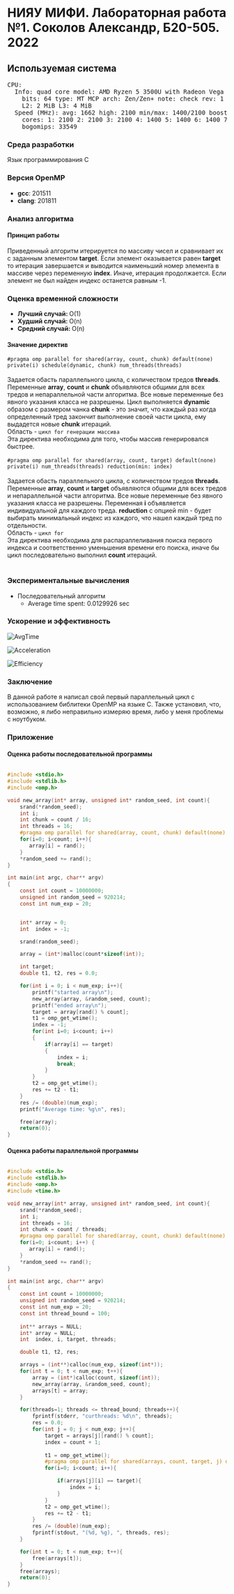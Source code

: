 <h1>НИЯУ МИФИ. Лабораторная работа №1. Соколов Александр, Б20-505. 2022</h1>

<h2>Используемая система</h2>

<pre>CPU:
  Info: quad core model: AMD Ryzen 5 3500U with Radeon Vega Mobile Gfx
    bits: 64 type: MT MCP arch: Zen/Zen+ note: check rev: 1 cache: L1: 384 KiB
    L2: 2 MiB L3: 4 MiB
  Speed (MHz): avg: 1662 high: 2100 min/max: 1400/2100 boost: enabled
    cores: 1: 2100 2: 2100 3: 2100 4: 1400 5: 1400 6: 1400 7: 1400 8: 1400
    bogomips: 33549
</pre>
<h3>Среда разработки</h3>
<p>Язык программирования C</p>
<h3>Версия OpenMP</h3>
<ul>
    <li><b>gcc</b>:   201511</li>
    <li><b>clang</b>: 201811</li>
</ul>

<h3>Анализ алгоритма</h3>
<h4>Принцип работы</h4>
Приведенный алгоритм итерируется по массиву чисел и сравнивает их с заданным элементом <b>target</b>. Если элемент оказывается равен <b>target</b> то итерация завершается и выводится наименьший номер элемента в массиве через переменную <b>index</b>. Иначе, итерация продолжается. Если элемент не был найден индекс останется равным -1.
<h3>Оценка временной сложности</h3>
<ul>
  <li><b>Лучший случай: </b>O(1)</li>
  <li><b>Худший случай: </b>O(n)</li>
  <li><b>Средний случай: </b>O(n)</li>
</ul>
<h4>Значение директив</h4>
<code>#pragma omp parallel for shared(array, count, chunk) default(none) private(i) schedule(dynamic, chunk) num_threads(threads)
</code><br>
Задается обасть параллельного цикла, с количеством тредов <b>threads</b>. Переменные <b>array</b>, <b>count</b> и <b>chunk</b> объявляются общими для всех тредов и непараллельной части алгоритма. Все новые переменные без явного указания класса не разрешены. Цикл выполняется <b>dynamic</b> образом с размером чанка <b>chunk</b> - это значит, что каждый раз когда определенный тред закончит выполнение своей части цикла, ему выдадется новые <b>chunk</b> итераций.<br>
Область - <code>цикл for генерации массива</code><br>
Эта директива необходима для того, чтобы массив генерировался быстрее.<br><br>
<code>#pragma omp parallel for shared(array, count, target) default(none) private(i) num_threads(threads) reduction(min: index)
</code><br>
Задается обасть параллельного цикла, с количеством тредов <b>threads</b>. Переменные <b>array</b>, <b>count</b> и <b>target</b> объявляются общими для всех тредов и непараллельной части алгоритма. Все новые переменные без явного указания класса не разрешены. Переменная <b>i</b> объявляется индивидуальной для каждого треда. <b>reduction</b> с опцией min - будет выбирать минимальный индекс из каждого, что нашел каждый тред по отдельности.<br>
Область - <code>цикл for</code><br>
Эта директива необходима для распараллеливания поиска первого индекса и соответственно уменьшения времени его поиска, иначе бы цикл последовательно выполнил <b>count</b> итераций.<br><br>

<h3>Экспериментальные вычисления</h3>
<ul>
    <li>
        Последовательный алгоритм
        <ul>
            <li>Average time spent: 0.0129926 sec</li>
        </ul>
    </li>
</ul>
<h3>Ускорение и эффективность</h3>

![AvgTime](https://user-images.githubusercontent.com/75146596/193953611-cfcf4d9d-df83-4dad-8567-d756af08bc90.png)

![Acceleration](https://user-images.githubusercontent.com/75146596/193953618-54c51c82-7579-40b9-8274-2fe4ab1286be.png)

![Efficiency](https://user-images.githubusercontent.com/75146596/193953624-b0bd0b17-b09c-4088-8fee-bbc1f9ff22e7.png)


<h3>Заключение</h3>
В данной работе я написал свой первый параллельный цикл с использованием библитеки OpenMP на языке C. Также установил, что, возможно, я либо неправильно измеряю время, либо у меня проблемы с ноутбуком.
<h3>Приложение</h3>
<h4>Оценка работы последовательной программы</h4>

```c

#include <stdio.h>
#include <stdlib.h>
#include <omp.h>

void new_array(int* array, unsigned int* random_seed, int count){
    srand(*random_seed);
    int i;
    int chunk = count / 16;
    int threads = 16;
    #pragma omp parallel for shared(array, count, chunk) default(none) private(i) schedule(dynamic, chunk) num_threads(threads)
    for(i=0; i<count; i++){ 
       array[i] = rand(); 
    }
    *random_seed += rand();
}

int main(int argc, char** argv)
{
    const int count = 10000000;   
    unsigned int random_seed = 920214;
    const int num_exp = 20;


    int* array = 0;              
    int  index = -1;            

    srand(random_seed);

    array = (int*)malloc(count*sizeof(int));

    int target; 
    double t1, t2, res = 0.0;

    for(int i = 0; i < num_exp; i++){
        printf("started array\n");
        new_array(array, &random_seed, count);
        printf("ended array\n");
        target = array[rand() % count];
        t1 = omp_get_wtime();
        index = -1;
        for(int i=0; i<count; i++)
        {
            if(array[i] == target)
            {
                index = i;
                break;
            }
        }
        t2 = omp_get_wtime();
        res += t2 - t1;
    }
    res /= (double)(num_exp);
    printf("Average time: %g\n", res);

    free(array);
    return(0);
}

```

<h4>Оценка работы параллельной программы</h4>

```c

#include <stdio.h>
#include <stdlib.h>
#include <omp.h>
#include <time.h>

void new_array(int* array, unsigned int* random_seed, int count){
    srand(*random_seed);
    int i;
    int threads = 16;
    int chunk = count / threads;
    #pragma omp parallel for shared(array, count, chunk) default(none) private(i) schedule(dynamic, chunk) num_threads(threads)
    for(i=0; i<count; i++) { 
       array[i] = rand(); 
    }
    *random_seed += rand();
}

int main(int argc, char** argv)
{
    const int count = 10000000;
    unsigned int random_seed = 920214;
    const int num_exp = 20;
    const int thread_bound = 100;
    
    int** arrays = NULL;
    int* array = NULL;
    int  index, i, target, threads;

    double t1, t2, res;

    arrays = (int**)calloc(num_exp, sizeof(int*));
    for(int t = 0; t < num_exp; t++){
        array = (int*)calloc(count, sizeof(int));
        new_array(array, &random_seed, count);
        arrays[t] = array;
    }

    for(threads=1; threads <= thread_bound; threads++){
        fprintf(stderr, "curthreads: %d\n", threads);
        res = 0.0;
        for(int j = 0; j < num_exp; j++){
            target = arrays[j][rand() % count];
            index = count + 1; 
            
            t1 = omp_get_wtime();
            #pragma omp parallel for shared(arrays, count, target, j) default(none) private(i) num_threads(threads) reduction(min: index)
            for(i=0; i<count; i++){

                if(arrays[j][i] == target){
                    index = i;
                }
            }
            t2 = omp_get_wtime();
            res += t2 - t1;
        }
        res /= (double)(num_exp);
        fprintf(stdout, "(%d, %g), ", threads, res);
    }

    for(int t = 0; t < num_exp; t++){
        free(arrays[t]);
    }
    free(arrays);
    return(0);
}

```
